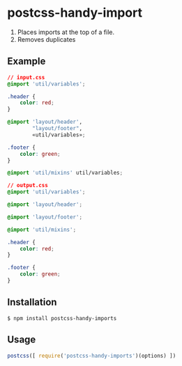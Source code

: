 # postcss-handy-import

1. Places imports at the top of a file.
2. Removes duplicates

## Example
```css
// input.css
@import 'util/variables';

.header {
	color: red;
}

@import 'layout/header', 
		"layout/footer", 
		«util/variables»;

.footer {
	color: green;
}

@import 'util/mixins' util/variables;
```

```css
// output.css
@import 'util/variables';

@import 'layout/header';

@import 'layout/footer';

@import 'util/mixins';

.header {
	color: red;
}

.footer {
	color: green;
}
```

## Installation
```ssh
$ npm install postcss-handy-imports
```

## Usage
```javascript
postcss([ require('postcss-handy-imports')(options) ])